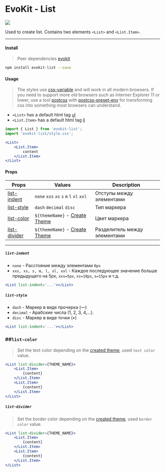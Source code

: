 [evokit]: /packages/evokit/
[css-variable]: //caniuse.com/#feat=css-variables
[css-variable-usage]: //w3schools.com/css/css3_variables.asp
[html-tag-ul]: //www.w3schools.com/tags/tag_ul.asp
[html-tag-li]: //www.w3schools.com/tags/tag_li.asp
[postcss]: //postcss.org
[postcss-preset-env]: //preset-env.cssdb.org

[create_theme]: docs/base/theme

[list-indent]: #list-indent
[list-style]: #list-style
[list-color]: #list-color
[list-divider]: #list-divider

# EvoKit - List

[![](https://img.shields.io/npm/v/evokit-list.svg)](https://www.npmjs.com/package/evokit-list)

Used to create list. Contains two elements `<List>` and `<List.Item>`.

---

#### Install

> Peer dependencies [evokit]

```bash
npm install evokit-list --save
```

#### Usage

> The styles use [css-variable] and will work in all modern browsers. If you need to support more old browsers such as Interner Explorer 11 or lower, use a tool [postcss] with [postcss-preset-env] for transforming css into something most browsers can understand.

- `<List>` has a default html tag [ul][html-tag-ul]
- `<List.Item>` has a default html tag [li][html-tag-li]

```jsx
import { List } from 'evokit-list';
import 'evokit-list/style.css';

<List>
    <List.Item>
        content
    </List.Item>
</List>

```

#### Props

| Props | Values | Description |
|-------|--------|-------------|
| [list-indent]  | `none` `xxs` `xs` `s` `m` `l` `xl` `xxl` | Отступы между элементами |
| [list-style]   | `dash` `decimal` `disc` | Тип маркера |
| [list-color]   | `${themeName}` - [Create Theme][create_theme] | Цвет маркера |
| [list-divider] | `${themeName}` - [Create Theme][create_theme] | Разделитель между элементами |

---

##### `list-indent`

- `none` - Расстояние между элементами `0px`
- `xxs, xs, s, m, l, xl, xxl` - Каждое последующее значение больше предыдущего на 5px, `xxs=5px`, `xs=10px`, `s=15px` и т.д.

```jsx
<List list-indent='...'></List>
```

##### `list-style`

- `dash` - Маркер в виде прочерка (—)
- `decimal` - Арабские числа (1, 2, 3, 4,...).
- `disc` - Маркер в виде точки (•)

```jsx
<List list-indent='...'></List>
```

### ##`list-color`

> Set the text color depending on the [created theme][create_theme], used `text color` value.

```jsx
<List list-divider={THEME_NAME}>
    <List.Item>
        {content}
    </List.Item>
    <List.Item>
        {content}
    </List.Item>
</List>
```

##### `list-divider`

> Set the border color depending on the [created theme][create_theme], used `border color` value.

```jsx
<List list-divider={THEME_NAME}>
    <List.Item>
        {content}
    </List.Item>
    <List.Item>
        {content}
    </List.Item>
</List>
```
